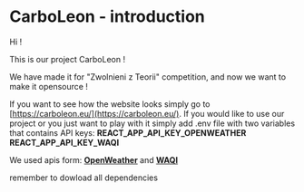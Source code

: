 # CarboLeon - introduction 

Hi !

This is our project CarboLeon !

We have made it for "Zwolnieni z Teorii" competition, and now we want to make it opensource !

If you want to see how the website looks simply go to [https://carboleon.eu/](https://carboleon.eu/).
If you would like to use our project or you just want to play with it simply add .env file with two variables that contains API keys:
    **REACT_APP_API_KEY_OPENWEATHER**
    **REACT_APP_API_KEY_WAQI**

We used apis form:
    [**OpenWeather**](https://openweathermap.org/) and 
    [**WAQI**](https://waqi.info/)

remember to dowload all dependencies